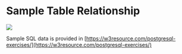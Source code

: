 # Sample Table Relationship

![](https://w3resource.com/postgresql-exercises/database-model.gif)

Sample SQL data is provided in [https://w3resource.com/postgresql-exercises/](https://w3resource.com/postgresql-exercises/)